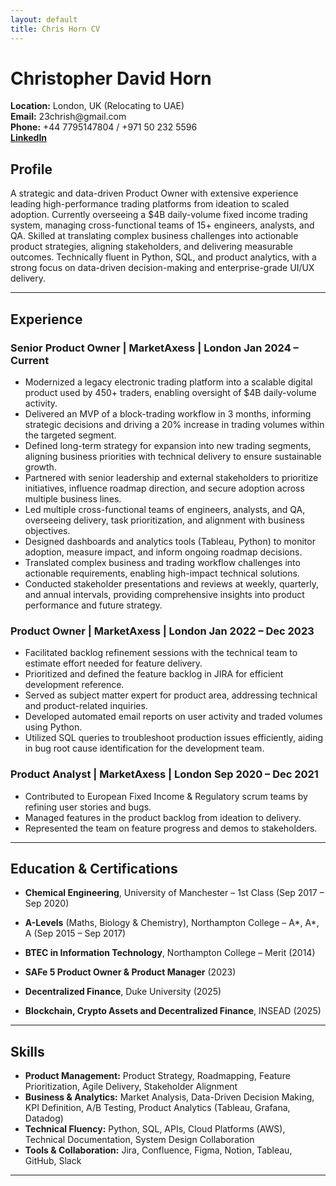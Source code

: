 ```yaml
---
layout: default
title: Chris Horn CV
---
```


<h1 class="cv-name">Christopher David Horn</h1>
<div class="cv-contact">
  <div class="cv-contact-row">
    <div><strong>Location:</strong> London, UK (Relocating to UAE)</div>
    <div><strong>Email:</strong> 23chrish@gmail.com</div>
    <div><strong>Phone:</strong> +44 7795147804 / +971 50 232 5596</div>
    <div><a href="https://www.linkedin.com/in/christopher-horn-19a795151/" class="cv-link"><strong>LinkedIn</strong></a></div>
  </div>
</div>

<h2 class="cv-section-header">Profile</h2>
A strategic and data-driven Product Owner with extensive experience leading high-performance trading platforms from ideation to scaled adoption. Currently overseeing a $4B daily-volume fixed income trading system, managing cross-functional teams of 15+ engineers, analysts, and QA. Skilled at translating complex business challenges into actionable product strategies, aligning stakeholders, and delivering measurable outcomes. Technically fluent in Python, SQL, and product analytics, with a strong focus on data-driven decision-making and enterprise-grade UI/UX delivery.

---

<h2 class="cv-section-header">Experience</h2>

### <span class="cv-job-title">Senior Product Owner</span> | MarketAxess | London <span class="cv-job-date">Jan 2024 – Current</span>
- Modernized a legacy electronic trading platform into a scalable digital product used by 450+ traders, enabling oversight of $4B daily-volume activity.  
- Delivered an MVP of a block-trading workflow in 3 months, informing strategic decisions and driving a 20% increase in trading volumes within the targeted segment.  
- Defined long-term strategy for expansion into new trading segments, aligning business priorities with technical delivery to ensure sustainable growth.  
- Partnered with senior leadership and external stakeholders to prioritize initiatives, influence roadmap direction, and secure adoption across multiple business lines.  
- Led multiple cross-functional teams of engineers, analysts, and QA, overseeing delivery, task prioritization, and alignment with business objectives.  
- Designed dashboards and analytics tools (Tableau, Python) to monitor adoption, measure impact, and inform ongoing roadmap decisions.  
- Translated complex business and trading workflow challenges into actionable requirements, enabling high-impact technical solutions.  
- Conducted stakeholder presentations and reviews at weekly, quarterly, and annual intervals, providing comprehensive insights into product performance and future strategy.

### <span class="cv-job-title">Product Owner</span> | MarketAxess | London <span class="cv-job-date">Jan 2022 – Dec 2023</span>
- Facilitated backlog refinement sessions with the technical team to estimate effort needed for feature delivery.  
- Prioritized and defined the feature backlog in JIRA for efficient development reference.  
- Served as subject matter expert for product area, addressing technical and product-related inquiries.  
- Developed automated email reports on user activity and traded volumes using Python.  
- Utilized SQL queries to troubleshoot production issues efficiently, aiding in bug root cause identification for the development team.  

### <span class="cv-job-title">Product Analyst</span> | MarketAxess | London <span class="cv-job-date">Sep 2020 – Dec 2021</span>
- Contributed to European Fixed Income & Regulatory scrum teams by refining user stories and bugs.  
- Managed features in the product backlog from ideation to delivery.  
- Represented the team on feature progress and demos to stakeholders.  

---

<h2 class="cv-section-header">Education & Certifications</h2>

- **Chemical Engineering**, University of Manchester – 1st Class (Sep 2017 – Sep 2020)  
- **A-Levels** (Maths, Biology & Chemistry), Northampton College – A\*, A\*, A (Sep 2015 – Sep 2017)  
- **BTEC in Information Technology**, Northampton College – Merit (2014) 

- **SAFe 5 Product Owner & Product Manager** (2023)  
- **Decentralized Finance**, Duke University (2025)  
- **Blockchain, Crypto Assets and Decentralized Finance**, INSEAD (2025)

---

<h2 class="cv-section-header">Skills</h2>

- **Product Management:** Product Strategy, Roadmapping, Feature Prioritization, Agile Delivery, Stakeholder Alignment  
- **Business & Analytics:** Market Analysis, Data-Driven Decision Making, KPI Definition, A/B Testing, Product Analytics (Tableau, Grafana, Datadog)  
- **Technical Fluency:** Python, SQL, APIs, Cloud Platforms (AWS), Technical Documentation, System Design Collaboration  
- **Tools & Collaboration:** Jira, Confluence, Figma, Notion, Tableau, GitHub, Slack

---

